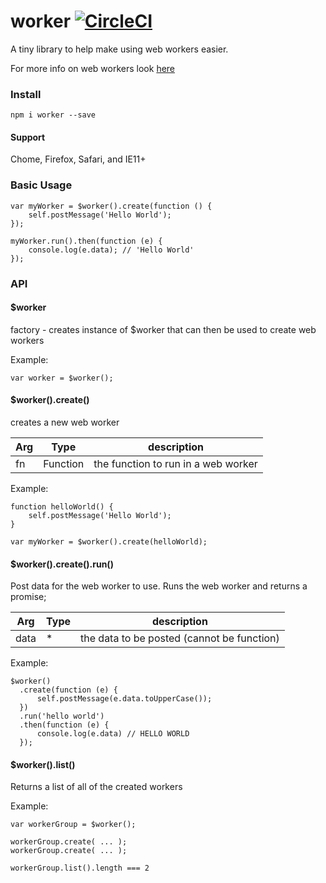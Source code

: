 # worker [![CircleCI](https://circleci.com/gh/deebloo/worker.svg?style=svg)](https://circleci.com/gh/deebloo/worker)

A tiny library to help make using web workers easier.

For more info on web workers look [here](https://developer.mozilla.org/en-US/docs/Web/API/Web_Workers_API/Using_web_workers)

### Install

```
npm i worker --save
```

#### Support
Chome, Firefox, Safari, and IE11+

### Basic Usage

```JS
var myWorker = $worker().create(function () {
    self.postMessage('Hello World');
});

myWorker.run().then(function (e) {
    console.log(e.data); // 'Hello World'
});
```

### API

#### $worker
factory - creates instance of $worker that can then be used to create web workers

Example:
```JS
var worker = $worker();
```

#### $worker().create()
creates a new web worker

| Arg     | Type     | description                         |
| --------|----------|-------------------------------------|
| fn      | Function | the function to run in a web worker |

Example:
```JS
function helloWorld() {
    self.postMessage('Hello World');
}

var myWorker = $worker().create(helloWorld);
```

#### $worker().create().run()
Post data for the web worker to use. Runs the web worker and returns a promise;

| Arg     | Type    | description |
| --------|---------|-------|
| data  | * | the data to be posted (cannot be function)  |

Example:
```JS
$worker()
  .create(function (e) {
      self.postMessage(e.data.toUpperCase());
  })
  .run('hello world')
  .then(function (e) {
      console.log(e.data) // HELLO WORLD
  });
```

#### $worker().list()
Returns a list of all of the created workers

Example:
```JS
var workerGroup = $worker();

workerGroup.create( ... );
workerGroup.create( ... );

workerGroup.list().length === 2
```